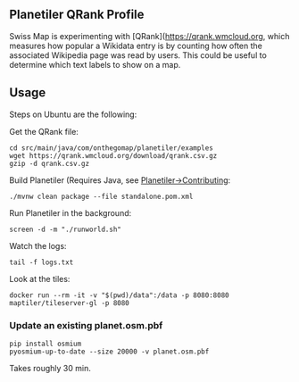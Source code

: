 ## Planetiler QRank Profile

Swiss Map is experimenting with [QRank](https://qrank.wmcloud.org, which measures how popular a Wikidata entry is by counting how often the associated Wikipedia page was read by users. This could be useful to determine which text labels to show on a map.

## Usage

Steps on Ubuntu are the following:

Get the QRank file:

```
cd src/main/java/com/onthegomap/planetiler/examples
wget https://qrank.wmcloud.org/download/qrank.csv.gz
gzip -d qrank.csv.gz
```

Build Planetiler (Requires Java, see [Planetiler->Contributing](https://github.com/onthegomap/planetiler/blob/main/CONTRIBUTING.md):

```
./mvnw clean package --file standalone.pom.xml
```

Run Planetiler in the background:

```
screen -d -m "./runworld.sh"
```

Watch the logs:

```
tail -f logs.txt
```

Look at the tiles:

```
docker run --rm -it -v "$(pwd)/data":/data -p 8080:8080 maptiler/tileserver-gl -p 8080
```

### Update an existing planet.osm.pbf

```
pip install osmium
pyosmium-up-to-date --size 20000 -v planet.osm.pbf
```

Takes roughly 30 min.
